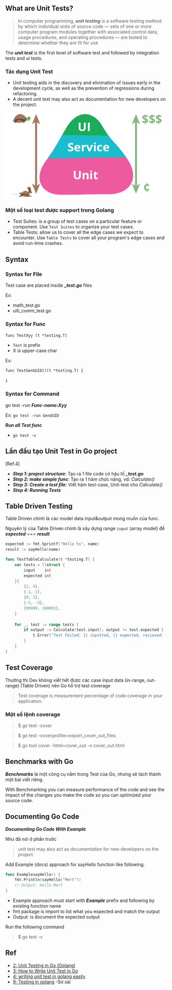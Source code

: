 ## What are Unit Tests?
> In computer programming, ***unit testing*** is a software testing method by which individual units of source code — sets of one or more computer program modules together with associated control data, usage procedures, and operating procedures — are tested to determine whether they are fit for use

The ***unit test*** is the first level of software test and followed by integration tests and ui tests.

### Tác dụng Unit Test
- Unit testing aids in the discovery and elimination of issues early in the development cycle, as well as the prevention of regressions during refactoring. 
- A decent unit test may also act as documentation for new developers on the project.

![Test-Pyramid-UnitTest](https://github.com/mtchuyen/Golang-Tips/blob/44c79ef3287c8b44a8aff00c0266bcdaaeedadd5/statics/Test-Pyramid1_9sF9aGdGXWPm28Q8.png)

### Một số loại test được support trong Golang
- Test Suites: is a group of test cases on a particular feature or component. Use `Test Suites` to organize your test cases.
- Table Tests:  allow us to cover all the edge cases we expect to encounter. Use `Table Tests` to cover all your program's edge cases and avoid run-time crashes.

## Syntax

### Syntax for File

Test case are placed inside ***_test.go*** files

Ex:
- math_test.go
- ulti_comm_test.go


### Syntax for Func

`func TestXyy (t *testing.T)`

- `Test` is prefix
- X is upper-case char

Ex: 
```
func TestGenGUID()(t *testing.T) {

}
```
### Syntax for Command

go test -run ***Func-name:Xyy***

Ex: `go test -run GenGUID`


***Run all Test func***
- `go test -v`


## Lần đầu tạo Unit Test in Go project

[Ref.4]

- ***Step 1: project structure***: Tạo ra 1 file code có hậu tố  ***_test.go***
- ***Step 2: make simple func***: Tạo ra 1 hàm chức năng, vd: *Calculate()*  
- ***Step 3: Create a test file***: Viết hàm test-case, Unit-test cho *Calculate()*  
- ***Step 4: Running Tests***

## Table Driven Testing
Table Driven chính là các model data input&output mong muốn của func.

Nguyên lý của Table Driven chính là xây dựng range `input` (array model) để ***expected*** === ***result***  

```go
expected := fmt.Sprintf("Hello %s", name)
result := sayHello(name)
```

```go
func TestTableCalculate(t *testing.T) {
    var tests = []struct {
        input    int
        expected int
    }{
        {2, 4},
        {-1, 1},
        {0, 2},
        {-5, -3},
        {99999, 100001},
    }

    for _, test := range tests {
        if output := Calculate(test.input); output != test.expected {
            t.Error("Test Failed: {} inputted, {} expected, recieved: {}", test.input, test.expected, output)
        }
    }
}

```
## Test Coverage
Thường thì Dev không viết hết được các case input data (in-range, out-range) (Table Driven) nên Go hỗ trợ test coverage
> Test coverage is measurement percentage of code coverage in your application.

### Một số lệnh coverage

> $ go test -cover

> $ go test -coverprofile=export_cover_out_files

> $ go tool cover -html=cover_out -o cover_out.html

## Benchmarks with Go
***Benchmarks*** là một công cụ nằm trong Test của Go, nhưng sẽ tách thành một bài viết riêng.

With Benchmarking you can measure performance of the code and see the impact of the changes you make the code so you can optimized your source code.

## Documenting Go Code
***Documenting Go Code With Example***

Như đã nói ở phần trước
> unit test may also act as documentation for new developers on the project.

Add Example (docs) approach for sayHello function like following.
```go
func ExamplesayHello() {
	fmt.Println(sayHello("Mert"))
	// Output: Hello Mert
}
```
- Example approach must start with ***Example*** prefix and following by existing function name
- fmt package is import to list what you expected and match the output
- Output: is document the expected output

Run the following command

> $ go test -v

## Ref
- [2: Unit Testing in Go (Golang)](https://medium.com/@snassr/unit-testing-in-go-golang-3a856ee3b9ba)
- [3: How to Write Unit Test in Go](https://medium.com/yemeksepeti-teknoloji/how-to-write-unit-test-in-go-1df2b98ad510)
- [4: writing unit test in golang easily](https://towardsdev.com/writing-unit-test-in-golang-easily-5fee03c653bb)
- [9: Testing in golang](https://medium.com/@jhyoocoderusa/testing-in-golang-ab89930a40f6) -Sơ sài

